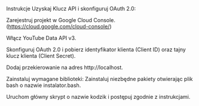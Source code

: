 Instrukcje
Uzyskaj Klucz API i skonfiguruj OAuth 2.0:

Zarejestruj projekt w Google Cloud Console. (https://cloud.google.com/cloud-console/)

Włącz YouTube Data API v3.

Skonfiguruj OAuth 2.0 i pobierz identyfikator klienta (Client ID) oraz tajny klucz klienta (Client Secret).

Dodaj przekierowanie na adres http://localhost.

Zainstaluj wymagane biblioteki: Zainstaluj niezbędne pakiety otwierając plik bash o nazwie instalator.bash.

Uruchom główny skrypt o nazwie kodzik i postępuj zgodnie z instrukcjami.
